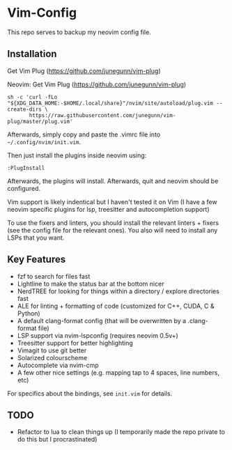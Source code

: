 # Vim-Config

This repo serves to backup my neovim config file.

## Installation
Get Vim Plug (https://github.com/junegunn/vim-plug)

Neovim:
Get Vim Plug (https://github.com/junegunn/vim-plug)
```
sh -c 'curl -fLo "${XDG_DATA_HOME:-$HOME/.local/share}"/nvim/site/autoload/plug.vim --create-dirs \
       https://raw.githubusercontent.com/junegunn/vim-plug/master/plug.vim'
```
Afterwards, simply copy and paste the .vimrc file into `~/.config/nvim/init.vim`.

Then just install the plugins inside neovim using:
```
:PlugInstall
```
Afterwards, the plugins will install. Afterwards, quit and neovim should be configured.

Vim support is likely indentical but I haven't tested it on Vim (I have a few
neovim specific plugins for lsp, treesitter and autocompletion support)

To use the fixers and linters, you should install the relevant linters + fixers
(see the config file for the relevant ones). You also will need to install any
LSPs that you want.

## Key Features
- fzf to search for files fast
- Lightline to make the status bar at the bottom nicer
- NerdTREE for looking for things within a directory / explore directories fast
- ALE for linting + formatting of code (customized for C++, CUDA, C & Python)
- A default clang-format config (that will be overwritten by a .clang-format
  file)
- LSP support via nvim-lspconfig (requires neovim 0.5v+)
- Treesitter support for better highlighting
- Vimagit to use git better
- Solarized colourscheme
- Autocomplete via nvim-cmp
- A few other nice settings (e.g. mapping tap to 4 spaces, line numbers, etc)

For specifics about the bindings, see `init.vim` for details.

## TODO
- Refactor to lua to clean things up (I temporarily made the repo private to do
  this but I procrastinated)

